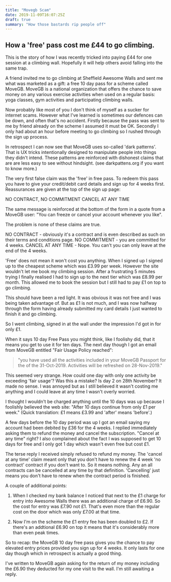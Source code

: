```yaml
---
title: "Movegb Scam"
date: 2019-11-09T16:07:25Z
draft: true
summary: "How those bastards rip people off"
---
```


## How a 'free' pass cost me £44 to go climbing.

This is the story of how I was recently tricked into paying £44 for one session at a climbing wall. Hopefully it will help others avoid falling into the same trap.

A friend invited me to go climbing at Sheffield Awesome Walls and sent me what was marketed as a gift: a free 10 day pass for a scheme called MoveGB. MoveGB is a national organization that offers the chance to save money on any various exercise activities when used on a regular basis: yoga classes, gym activities and participating climbing walls.

Now probably like most of you I don't think of myself as a sucker for internet scams. However what I've learned is sometimes our defences can be down, and often that's no accident. Firstly because the pass was sent to me by friend already on the scheme I assumed it must be OK. Secondly I only had about an hour before meeting to go climbing so I rushed through the sign up process.

In retrospect I can now see that MoveGB uses so-called 'dark patterns'. That is UX tricks intentionally designed to manipulate people into things they didn't intend. These patterns are reinforced with dishonest claims that are are less easy to see without hindsight. (see darkpattens.org if you want to know more.)

The very first false claim was the 'free' in free pass. To redeem this pass you have to give your credit/debit card details and sign up for 4 weeks first. Reassurances are given at the top of the sign up page:

NO CONTRACT, NO COMMITMENT
CANCEL AT ANY TIME

The same message is reinforced at the bottom of the form in a quote from a MoveGB user: "You can freeze or cancel your account whenever you like".

The problem is none of these claims are true.

NO CONTRACT - obviously it's a contract and is even described as such on their terms and conditions page.
NO COMMITMENT - you are committed for 4 weeks.
CANCEL AT ANY TIME  - Nope. You can't you can only leave at the end of the 4 weeks.


'Free' does not mean it won't cost you anything. When I signed up I signed up to the cheapest scheme which was £3.99 per week. However the site wouldn't let me book my climbing session. After a frustrating 5 minutes trying I finally realised I had to sign up to the next tier which was £8.99 per month. This allowed me to book the session but I still had to pay £1 on top to go climbing.

This should have been a red light. It was obvious it was not free and I was being taken advantage of. But as £1 is not much, and I was now halfway through the form having already submitted my card details I just wanted to finish it and go climbing.

So I went climbing, signed in at the wall under the impression I'd got in for only £1.

When it says 10 day Free Pass you might think, like I foolishy did, that it means you get to use it for ten days. The next day though I got an email from MoveGB entitled "Fair Usage Policy reached":

> "you have used all the activities included in your MoveGB Passport for the of the 31-Oct-2019. Activities will be refreshed on 28-Nov-2019."

This seemed very strange. How could one day with only one activity be exceeding 'fair usage'? Was this a mistake? Is day 2 on 28th November? It made no sense. I was annoyed but as I still believed it wasn't costing me anything and I could leave at any time I wasn't overly worried.

I thought I wouldn't be charged anything until the 10 days was up because I foolishly believed the web site: "After 10 days continue from only £1 per week." (Quick translation: £1 means £3.99 and 'after' means 'before'.)

A few days before the 10 day period was up I got an email saying my account had been debited by £36 for the 4 weeks. I replied immediately asking them to refund the money and cancel the subscription. "Cancel at any time" right? I also complained about the fact I was supposed to get 10 days for free and I only got 1 day which wasn't even free but cost £1.

The terse reply I received simply refused to refund my money. The 'cancel at any time' claim meant only that you don't have to renew the 4 week 'no contract' contract if you don't want to. So it means nothing. Any an all contracts can be cancelled at any time by that definition. 'Cancelling' just means you don't have to renew when the contract period is finished. 

A couple of additional points:

1. When I checked my bank balance I noticed that next to the £1 charge for entry into Awesome Walls there was an additional charge of £6.90. So the cost for entry was £7.90 not £1. That's even more than the regular cost on the door which was only £7.00 at that time.

2. Now I'm on the scheme the £1 entry fee has been doubled to £2. If there's an addtional £6.90 on top it means that it's considerably more than even peak times.

So to recap: the MoveGB 10 day free pass gives you the chance to pay elevated entry prices provided you sign up for 4 weeks. It only lasts for one day though which in retrospect is actually a good thing. 

I've written to MoveGB again asking for the return of my money including the £6.90 they deducted for my one visit to the wall. I'm still awaiting a reply.

